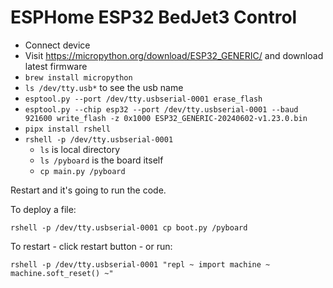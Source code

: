 # ESPHome ESP32 BedJet3 Control

* Connect device
* Visit https://micropython.org/download/ESP32_GENERIC/ and download latest firmware
* `brew install micropython`
* `ls /dev/tty.usb*` to see the usb name
* `esptool.py --port /dev/tty.usbserial-0001 erase_flash`
* `esptool.py --chip esp32 --port /dev/tty.usbserial-0001 --baud 921600 write_flash -z 0x1000 ESP32_GENERIC-20240602-v1.23.0.bin`
* `pipx install rshell`
* `rshell -p /dev/tty.usbserial-0001`
    * `ls` is local directory
    * `ls /pyboard` is the board itself
    * `cp main.py /pyboard`

Restart and it's going to run the code.

To deploy a file:

`rshell -p /dev/tty.usbserial-0001 cp boot.py /pyboard`

To restart - click restart button - or run:

`rshell -p /dev/tty.usbserial-0001 "repl ~ import machine ~ machine.soft_reset() ~"`
